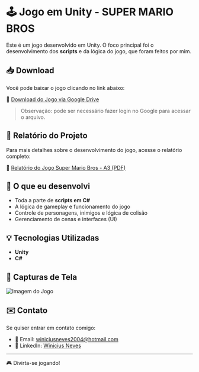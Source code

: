 # 🕹️ Jogo em Unity - SUPER MARIO BROS

Este é um jogo desenvolvido em Unity. O foco principal foi o desenvolvimento dos **scripts** e da lógica do jogo, que foram feitos por mim.

## 📥 Download

Você pode baixar o jogo clicando no link abaixo:

🔗 [Download do Jogo via Google Drive](https://drive.google.com/file/d/1QFdRUFgLy_kIDRs0MtyUYZzFepl43qho/view?usp=sharing)

> Observação: pode ser necessário fazer login no Google para acessar o arquivo.

## 📄 Relatório do Projeto

Para mais detalhes sobre o desenvolvimento do jogo, acesse o relatório completo:

📘 [Relatório do Jogo Super Mario Bros - A3 (PDF)](https://github.com/user-attachments/files/20690024/Relatorio.do.Jogo.Super.Marios.Bros.-.A3.pdf)

## 🧠 O que eu desenvolvi

- Toda a parte de **scripts em C#**
- A lógica de gameplay e funcionamento do jogo
- Controle de personagens, inimigos e lógica de colisão
- Gerenciamento de cenas e interfaces (UI)

## 💡 Tecnologias Utilizadas

- **Unity**
- **C#**

## 📸 Capturas de Tela

![Imagem do Jogo](https://github.com/user-attachments/assets/bb49d452-d135-4a19-9e4b-40a75bb211b9)

## ✉️ Contato

Se quiser entrar em contato comigo:

- 📧 Email: winiciusneves2004@hotmail.com  
- 💼 LinkedIn: [Winicius Neves](https://www.linkedin.com/in/winicius-neves-4b9257268/)

---

🎮 Divirta-se jogando!
